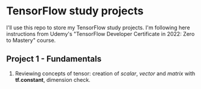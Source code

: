 # TensorFlow study projects
I'll use this repo to store my TensorFlow study projects. I'm following here instructions from Udemy's "TensorFlow Developer Certificate in 2022: Zero to Mastery" course.

## Project 1 - Fundamentals
1. Reviewing concepts of tensor: creation of *scalar*, *vector* and *matrix* with **tf.constant**, dimension check. 
